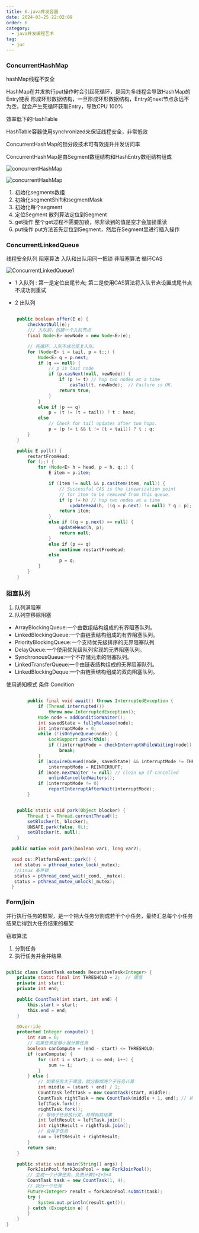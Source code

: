 ```yaml
---
title: 6.java并发容器
date: 2024-03-25 22:02:09
order: 6
category:
  - java并发编程艺术
tag:
  - juc
---
```


### ConcurrentHashMap

hashMap线程不安全

HashMap在并发执行put操作时会引起死循环，是因为多线程会导致HashMap的Entry链表 形成环形数据结构，一旦形成环形数据结构，Entry的next节点永远不为空，就会产生死循环获取Entry，导致CPU 100%

效率低下的HashTable

HashTable容器使用synchronized来保证线程安全，非常低效


ConcurrentHashMap的锁分段技术可有效提升并发访问率

ConcurrentHashMap是由Segment数组结构和HashEntry数组结构组成

![concurrentHashMap](images/concurrentHashMap1.png)

![concurrentHashMap](images/concurrentHashMap2.png)


1. 初始化segments数组
2. 初始化segmentShift和segmentMask
3. 初始化每个segment
4. 定位Segment   散列算法定位到Segment
5. get操作  整个get过程不需要加锁，除非读到的值是空才会加锁重读
6. put操作  put方法首先定位到Segment，然后在Segment里进行插入操作


### ConcurrentLinkedQueue
线程安全队列
阻塞算法    入队和出队用同一把锁
非阻塞算法  循环CAS

![ConcurrentLinkedQueue1](images/ConcurrentLinkedQueue1.png)

* 1  入队列 : 
  第一是定位出尾节点;
  第二是使用CAS算法将入队节点设置成尾节点
  不成功则重试

* 2 出队列

```java

    public boolean offer(E e) {
        checkNotNull(e);
        /// 入队前，创建一个入队节点
        final Node<E> newNode = new Node<E>(e);

        // 死循环，入队不成功反复入队。
        for (Node<E> t = tail, p = t;;) {
            Node<E> q = p.next;
            if (q == null) {
                // p is last node
                if (p.casNext(null, newNode)) {
                    if (p != t) // hop two nodes at a time
                        casTail(t, newNode);  // Failure is OK.
                    return true;
                }
            }
            else if (p == q)
                p = (t != (t = tail)) ? t : head;
            else
                // Check for tail updates after two hops.
                p = (p != t && t != (t = tail)) ? t : q;
        }
    }

    public E poll() {
        restartFromHead:
        for (;;) {
            for (Node<E> h = head, p = h, q;;) {
                E item = p.item;

                if (item != null && p.casItem(item, null)) {
                    // Successful CAS is the linearization point
                    // for item to be removed from this queue.
                    if (p != h) // hop two nodes at a time
                        updateHead(h, ((q = p.next) != null) ? q : p);
                    return item;
                }
                else if ((q = p.next) == null) {
                    updateHead(h, p);
                    return null;
                }
                else if (p == q)
                    continue restartFromHead;
                else
                    p = q;
            }
        }
    }
```

### 阻塞队列

1. 队列满阻塞
2. 队列空移除阻塞

* ArrayBlockingQueue:一个由数组结构组成的有界阻塞队列。 
* LinkedBlockingQueue:一个由链表结构组成的有界阻塞队列。
* PriorityBlockingQueue:一个支持优先级排序的无界阻塞队列
* DelayQueue:一个使用优先级队列实现的无界阻塞队列。 
* SynchronousQueue:一个不存储元素的阻塞队列。 
* LinkedTransferQueue:一个由链表结构组成的无界阻塞队列。 
* LinkedBlockingDeque:一个由链表结构组成的双向阻塞队列。

使用通知模式 条件 Condition

```java

        public final void await() throws InterruptedException {
            if (Thread.interrupted())
                throw new InterruptedException();
            Node node = addConditionWaiter();
            int savedState = fullyRelease(node);
            int interruptMode = 0;
            while (!isOnSyncQueue(node)) {
                LockSupport.park(this);
                if ((interruptMode = checkInterruptWhileWaiting(node)) != 0)
                    break;
            }
            if (acquireQueued(node, savedState) && interruptMode != THROW_IE)
                interruptMode = REINTERRUPT;
            if (node.nextWaiter != null) // clean up if cancelled
                unlinkCancelledWaiters();
            if (interruptMode != 0)
                reportInterruptAfterWait(interruptMode);
        }


    public static void park(Object blocker) {
        Thread t = Thread.currentThread();
        setBlocker(t, blocker);
        UNSAFE.park(false, 0L);
        setBlocker(t, null);
    }

  public native void park(boolean var1, long var2);

  void os::PlatformEvent::park() {
   int status = pthread_mutex_lock(_mutex);
   //Linux 条件锁
   status = pthread_cond_wait(_cond, _mutex);
   status = pthread_mutex_unlock(_mutex);
  }
```

### Form/join

并行执行任务的框架，是一个把大任务分割成若干个小任务，最终汇总每个小任务结果后得到大任务结果的框架

窃取算法

1. 分割任务
2. 执行任务并合并结果

```java

public class CountTask extends RecursiveTask<Integer> {
    private static final int THRESHOLD = 2;  // 阈值
    private int start;
    private int end;

    public CountTask(int start, int end) {
        this.start = start;
        this.end = end;
    }

    @Override
    protected Integer compute() {
        int sum = 0;
        // 如果任务足够小就计算任务
        boolean canCompute = (end - start) <= THRESHOLD;
        if (canCompute) {
            for (int i = start; i <= end; i++) {
                sum += i;
            }
        } else {
            // 如果任务大于阈值，就分裂成两个子任务计算
            int middle = (start + end) / 2;
            CountTask leftTask = new CountTask(start, middle);
            CountTask rightTask = new CountTask(middle + 1, end); // 执行子任务
            leftTask.fork();
            rightTask.fork();
            // 等待子任务执行完，并得到其结果
            int leftResult = leftTask.join();
            int rightResult = rightTask.join();
            // 合并子任务
            sum = leftResult + rightResult;
        }
        return sum;
    }

    public static void main(String[] args) {
        ForkJoinPool forkJoinPool = new ForkJoinPool();
        // 生成一个计算任务，负责计算1+2+3+4
        CountTask task = new CountTask(1, 4);
        // 执行一个任务
        Future<Integer> result = forkJoinPool.submit(task);
        try {
            System.out.println(result.get());
        } catch (Exception e) {
        }
    }
}

```